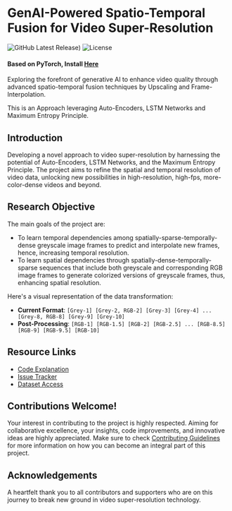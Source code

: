# GenAI-Powered Spatio-Temporal Fusion for Video Super-Resolution
![GitHub Latest Release)](https://img.shields.io/github/v/release/iSiddharth20/Generative-AI-Based-Spatio-Temporal-Fusion?logo=github)
![License](https://img.shields.io/github/license/iSiddharth20/Spatio-Temporal-Fusion-in-Remote-Sensing)

#### Based on PyTorch, Install [Here](https://pytorch.org/get-started/locally/)

Exploring the forefront of generative AI to enhance video quality through advanced spatio-temporal fusion techniques by Upscaling and Frame-Interpolation.

This is an Approach leveraging Auto-Encoders, LSTM Networks and Maximum Entropy Principle.

## Introduction
Developing a novel approach to video super-resolution by harnessing the potential of Auto-Encoders, LSTM Networks, and the Maximum Entropy Principle. The project aims to refine the spatial and temporal resolution of video data, unlocking new possibilities in high-resolution, high-fps, more-color-dense videos and beyond.

## Research Objective

The main goals of the project are:
- To learn temporal dependencies among spatially-sparse-temporally-dense greyscale image frames to predict and interpolate new frames, hence, increasing temporal resolution.
- To learn spatial dependencies through spatially-dense-temporally-sparse sequences that include both greyscale and corresponding RGB image frames to generate colorized versions of greyscale frames, thus, enhancing spatial resolution.

Here's a visual representation of the data transformation:
- **Current Format**: `[Grey-1] [Grey-2, RGB-2] [Grey-3] [Grey-4] ... [Grey-8, RGB-8] [Grey-9] [Grey-10]`
- **Post-Processing**: `[RGB-1] [RGB-1.5] [RGB-2] [RGB-2.5] ... [RGB-8.5] [RGB-9] [RGB-9.5] [RGB-10]`

## Resource Links

- [Code Explanation](CodeExplanation.md) 
- [Issue Tracker](https://github.com/iSiddharth20/Spatio-Temporal-Fusion-in-Remote-Sensing/issues)
- [Dataset Access](https://www.kaggle.com/datasets/isiddharth/spatio-temporal-data-of-moon-rise-in-raw-and-tif)

## Contributions Welcome!
Your interest in contributing to the project is highly respected. Aiming for collaborative excellence, your insights, code improvements, and innovative ideas are highly appreciated. Make sure to check [Contributing Guidelines](CONTRIBUTING.md) for more information on how you can become an integral part of this project.

## Acknowledgements
A heartfelt thank you to all contributors and supporters who are on this journey to break new ground in video super-resolution technology.
